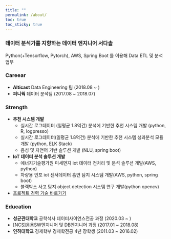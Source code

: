 ```yaml
---
title: ""
permalink: /about/
toc: true
toc_sticky: true
---
```


### 데이터 분석가를 지향하는 데이터 엔지니어 서다솔
Python(+Tensorflow, Pytorch), AWS, Spring Boot 를 이용해 Data ETL 및 분석 업무

### Careear

- **Alticast** Data Engineering 팀 (2018.08 ~ )
- **퍼니웍** 데이터 분석팀 (2017.08 ~ 2018.07) 

### Strength
- **추천 시스템 개발** 
  - 실시간 로그데이터 (일평균 1.8억건) 분석에 기반한 추천 시스템 개발 (python, R, logpresso)
  - 실시간 로그데이터(일평균 1.8억건)  분석에 기반한 추천 시스템 성과분석 모듈 개발 (python, ELK Stack)
  - 음성 및 자연어 기반 솔루션 개발 (NLU, spring boot)
- **IoT 데이터 분석 솔루션 개발**
  - 에너지기술평가원 미세먼지 iot 데이터 전처리 및 분석 솔루션 개발(AWS, python)
  - 차량용 인포 iot 센서데이터 흡연 탐지 시스템 개발(AWS, python, spring boot)
  - 블랙박스 사고 탐지 object detection 시스템 연구 개발(python opencv)
- [프로젝트 경력 기술 바로가기](https://dasoldasol.github.io/project/)

### Education

- **성균관대학교** 공학석사 데이터사이언스전공 과정 (2020.03 ~ )
- [NCS]응용SW엔지니어 및 DB엔지니어 과정 (2017.01 ~ 2018.08)
- **인하대학교** 경제학부 경제학전공 4년 장학생 (2011.03 ~ 2016.02)